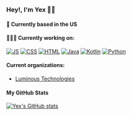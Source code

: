 ### Hey!, I'm Yex 👨‍💻

#### 📍 Currently based in the US

#### 👨🏻‍💻 Currently working on:

[![JS](https://img.icons8.com/color/48/000000/javascript.png)](https://www.javascript.com/)
[![CSS](https://img.icons8.com/color/48/000000/css3.png)](https://www.w3schools.com/css/)
[![HTML](https://img.icons8.com/color/48/000000/html-5.png)](https://www.w3schools.com/html/)
[![Java](https://img.icons8.com/color/48/000000/java.png)](https://java.com/en/)
[![Kotlin](https://img.icons8.com/color/48/000000/kotlin.png)](https://kotlinlang.org/)
[![Python](https://img.icons8.com/color/48/000000/python.png)](https://python.org/)

#### Current organizations:

- [Luminous Technologies](https://github.com/Luminous-Technologies)

#### My GitHub Stats

[![Yex's GitHub stats](https://github-readme-stats.vercel.app/api?username=yexex&show_icons=true&theme=gruvbox)](https://github.com/anuraghazra/github-readme-stats)
